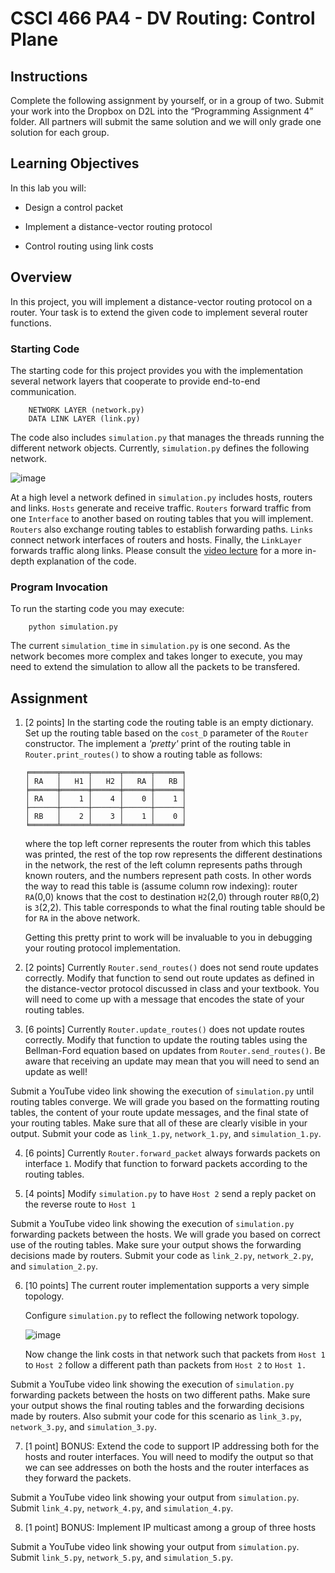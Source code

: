 # CSCI 466 PA4 - DV Routing: Control Plane 

## Instructions


Complete the following assignment by yourself, or in a group of two.
Submit your work into the Dropbox on D2L into the “Programming Assignment 4” folder. 
All partners will submit the same solution and we will only grade one solution for each group.

## Learning Objectives

In this lab you will:

-   Design a control packet

-   Implement a distance-vector routing protocol

-   Control routing using link costs

## Overview

In this project, you will implement a distance-vector routing protocol on a router. 
Your task is to extend the given code to implement several router functions.

### Starting Code

The starting code for this project provides you with the implementation several network layers that cooperate to provide end-to-end communication.

```
    NETWORK LAYER (network.py)
    DATA LINK LAYER (link.py)
```

The code also includes `simulation.py` that manages the threads running the different network objects.
Currently, `simulation.py` defines the following network.

![image](images/simple.png)
<!-- <img src="images/simple.png" alt="Drawing" style="width:400pt; height:100pt"/> -->

At a high level a network defined in `simulation.py` includes hosts, routers and links. 
`Hosts` generate and receive traffic. 
`Routers` forward traffic from one `Interface` to another based on routing tables that you will implement. 
`Routers` also exchange routing tables to establish forwarding paths.
`Links` connect network interfaces of routers and hosts. 
Finally, the `LinkLayer` forwards traffic along links. 
Please consult the [video lecture](https://www.youtube.com/watch?v=vsB5zJLCU2k) for a more in-depth explanation of the code.

### Program Invocation

To run the starting code you may execute:

```
    python simulation.py
```

The current `simulation_time` in `simulation.py` is one second. As the network becomes more complex and takes longer to execute, you may need to extend the simulation to allow all the packets to be transfered.


## Assignment

1. [2 points] In the starting code the routing table is an empty dictionary.
	Set up the routing table based on the `cost_D` parameter of the `Router` constructor.
	The implement a _'pretty'_ print of the routing table in `Router.print_routes()` to show a routing table as follows:

	```
	╒══════╤══════╤══════╤══════╤══════╕
	│ RA   │   H1 │   H2 │   RA │   RB │
	╞══════╪══════╪══════╪══════╪══════╡
	│ RA   │    1 │    4 │    0 │    1 │
	├──────┼──────┼──────┼──────┼──────┤
	│ RB   │    2 │    3 │    1 │    0 │
	╘══════╧══════╧══════╧══════╧══════╛
 	```  
 	
	where the top left corner represents the router from which this tables was printed, the rest of the top row represents the different destinations in the network, the rest of the left column represents paths through known routers, and the numbers represent path costs. 
	In other words the way to read this table is (assume column row indexing): router `RA`(0,0) knows that the cost to destination `H2`(2,0) through router `RB`(0,2) is `3`(2,2).
 	This table corresponds to what the final routing table should be for `RA` in the above network.

 	Getting this pretty print to work will be invaluable to you in debugging your routing protocol implementation.


2. [2 points] Currently `Router.send_routes()` does not send route updates correctly. 
Modify that function to send out route updates as defined in the distance-vector protocol discussed in class and your textbook. 
You will need to come up with a message that encodes the state of your routing tables. 


3. [6 points] Currently `Router.update_routes()` does not update routes correctly. 
Modify that function to update the routing tables using the  Bellman-Ford equation based on updates from `Router.send_routes()`. 
Be aware that receiving an update may mean that you will need to send an update as well!


Submit a YouTube video link showing the execution of `simulation.py` until routing tables converge.
	We will grade you based on the formatting routing tables, the content of your route update messages, and the final state of your routing tables.
	Make sure that all of these are clearly visible in your output.
	Submit your code as `link_1.py`, `network_1.py`, and `simulation_1.py`.


4. [6 points] Currently `Router.forward_packet` always forwards packets on interface `1`.
	Modify that function to forward packets according to the routing tables.

5. [4 points] Modify `simulation.py` to have `Host 2` send a reply packet on the reverse route to `Host 1`


Submit a YouTube video link showing the execution of `simulation.py` forwarding packets between the hosts.
We will grade you based on correct use of the routing tables.
Make sure your output shows the forwarding decisions made by routers.
Submit your code as `link_2.py`, `network_2.py`, and `simulation_2.py`.



6. [10 points] The current router implementation supports a very simple topology.

	Configure `simulation.py` to reflect the following network topology.

	![image](images/complex.png) 

	Now change the link costs in that network such that packets from `Host 1` to `Host 2` follow a different path than packets from `Host 2` to `Host 1.`

Submit a YouTube video link showing the execution of `simulation.py` forwarding packets between the hosts on two different paths.
Make sure your output shows the final routing tables and the forwarding decisions made by routers.
Also submit your code for this scenario as `link_3.py`, `network_3.py`, and `simulation_3.py`.


7. [1 point] BONUS: Extend the code to support IP addressing both for the hosts and router interfaces. You will need to modify the output so that we can see addresses on both the hosts and the router interfaces as they forward the packets.

Submit a YouTube video link showing your output from `simulation.py`.
Submit `link_4.py`, `network_4.py`, and `simulation_4.py`.

8. [1 point] BONUS: Implement IP multicast among a group of three hosts

Submit a YouTube video link showing your output from `simulation.py`. 
Submit `link_5.py`, `network_5.py`, and `simulation_5.py`.

